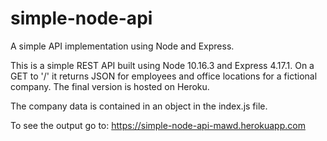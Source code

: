 # simple-node-api
A simple API implementation using Node and Express.

This is a simple REST API built using Node 10.16.3 and Express 4.17.1. On a GET to '/' it returns JSON for employees and office locations for a fictional company. The final version is hosted on Heroku. 

The company data is contained in an object in the index.js file. 

To see the output go to: https://simple-node-api-mawd.herokuapp.com
